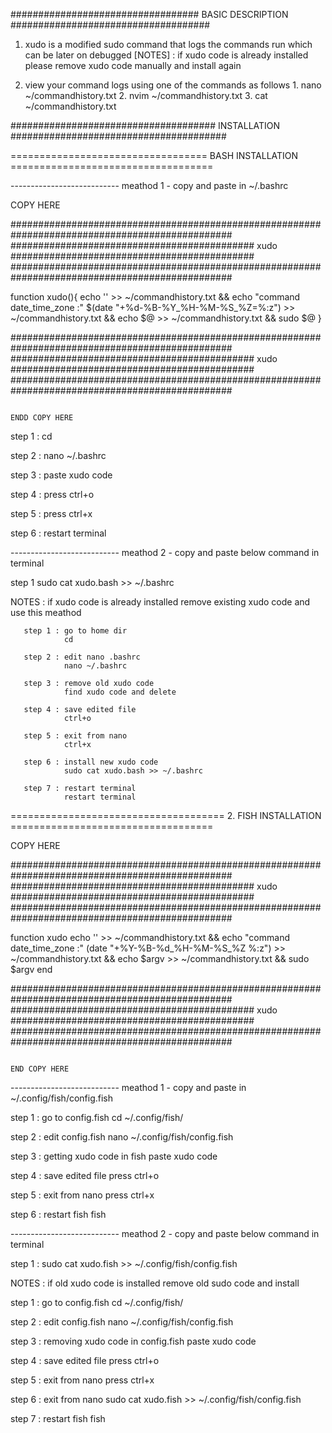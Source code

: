 ################################## BASIC DESCRIPTION ####################################

1) xudo is a modified sudo command that logs the commands run which can be later on debugged
[NOTES] : if xudo code is already installed please remove xudo code manually and install again


2) view your command logs using one of the commands as follows
                            1. nano ~/commandhistory.txt
                            2. nvim ~/commandhistory.txt
                            3. cat ~/commandhistory.txt


##################################### INSTALLATION #######################################


==================================  BASH INSTALLATION  ===================================

--------------------------- meathod 1 - copy and paste in ~/.bashrc


COPY HERE

################################################################################################
############################################  xudo  ############################################
################################################################################################

function xudo(){
  echo ''  >> ~/commandhistory.txt &&
  echo "command date_time_zone :" $(date "+%d-%B-%Y_%H-%M-%S_%Z=%:z") >> ~/commandhistory.txt &&
  echo $@ >> ~/commandhistory.txt &&
  sudo $@
}

################################################################################################
############################################  xudo  ############################################
################################################################################################

                                                                                  ENDD COPY HERE

step 1 :
         cd

step 2 :
         nano ~/.bashrc

step 3 :
         paste xudo code

step 4 :
         press ctrl+o

step 5 :
         press ctrl+x

step 6 :
         restart terminal








---------------------------  meathod 2 - copy and paste below command in terminal

step 1
      sudo cat xudo.bash >> ~/.bashrc

NOTES :  if xudo code is already installed remove existing xudo code and use this meathod

       step 1 : go to home dir
                cd

       step 2 : edit nano .bashrc
                nano ~/.bashrc

       step 3 : remove old xudo code
                find xudo code and delete

       step 4 : save edited file
                ctrl+o

       step 5 : exit from nano
                ctrl+x

       step 6 : install new xudo code 
                sudo cat xudo.bash >> ~/.bashrc

       step 7 : restart terminal 
                restart terminal







=====================================  2. FISH INSTALLATION  ===================================



COPY HERE

################################################################################################
############################################  xudo  ############################################
################################################################################################

function xudo
  echo ''  >> ~/commandhistory.txt &&
  echo "command date_time_zone :" (date "+%Y-%B-%d_%H-%M-%S_%Z %:z") >> ~/commandhistory.txt &&
  echo $argv >> ~/commandhistory.txt &&
  sudo $argv
end

################################################################################################
############################################  xudo  ############################################
################################################################################################



                                                                                   END COPY HERE

--------------------------- meathod 1 - copy and paste in ~/.config/fish/config.fish

step 1 : go to config.fish
         cd ~/.config/fish/

step 2 : edit config.fish
         nano ~/.config/fish/config.fish

step 3 : getting xudo code in fish
         paste xudo code

step 4 : save edited file
         press ctrl+o

step 5 : exit from nano
         press ctrl+x

step 6 : restart fish
         fish



--------------------------- meathod 2 - copy and paste below command in terminal


step 1 :
                  sudo cat xudo.fish >> ~/.config/fish/config.fish




NOTES : if old xudo code is installed remove old sudo code and install

step 1 : go to config.fish
         cd ~/.config/fish/

step 2 : edit config.fish
         nano ~/.config/fish/config.fish

step 3 : removing xudo code in config.fish
         paste xudo code

step 4 : save edited file
         press ctrl+o

step 5 : exit from nano
         press ctrl+x

step 6 : exit from nano
         sudo cat xudo.fish >> ~/.config/fish/config.fish

step 7 : restart fish
         fish

